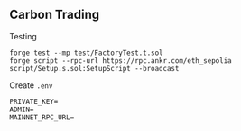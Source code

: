 ## Carbon Trading

Testing

```
forge test --mp test/FactoryTest.t.sol
forge script --rpc-url https://rpc.ankr.com/eth_sepolia script/Setup.s.sol:SetupScript --broadcast
```

Create `.env`

```
PRIVATE_KEY=
ADMIN=
MAINNET_RPC_URL=
```
